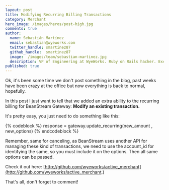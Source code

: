 ```yaml
---
layout: post
title: Modifying Recurring Billing Transactions
category: Merchant
hero_image: /images/heros/post-high.jpg
comments: true
author:
  name: Sebastián Martínez
  email: sebastian@wyeworks.com
  twitter_handle: smartinez87
  github_handle:  smartinez87
  image:  /images/team/sebastian-martinez.jpg
  description: VP of Engineering at WyeWorks. Ruby on Rails hacker. ExceptionNotification maintainer. Coffee & bacon lover.
published: true
---
```

Ok, it's been some time we don't post something in the blog, past weeks have been crazy at the office but now everything is back to normal, hopefully.

In this post I just want to tell that we added an extra ability to the recurring billing for BeanStream Gateway: **Modify an existing transaction.**

<!--more-->

It's pretty easy, you just need to do something like this:

{% codeblock %}  response = gateway.update_recurring(new_amount ,  new_options) {% endcodeblock %}

Remember, same for canceling, as BeanStream uses another API for managing these kind of transactions, we need to use the account_id for identifying the same, so you must include it on the options.
Then all same options can be passed.

Check it out here: [http://github.com/wyeworks/active_merchant](http://github.com/wyeworks/active_merchant.)

That's all, don't forget to comment!
